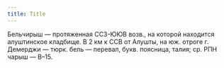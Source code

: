 ```yaml
---
title: Title
---
```


Бельчирыш — протяженная ССЗ-ЮЮВ возв., на которой находится алуштинское
кладбище. В 2 км к ССВ от Алушты, на юж. отроге г. Демерджи — тюрк. бель —
перевал, букв. поясница, талия; ср. РПН чарыш — В–15.
